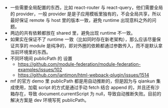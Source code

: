 - 一些需要全局配置的东西，比如 react-router 与 react-query，他们需要全局的 provider，一般 provider 是是子应用模板里独有的，不会全局共享，所以最好保证 remote 与 host 里的版本一致，避免 runtime 出现意料之外的问题。
- 两边的共有依赖都放在 shared 里，避免出现 runtime 不一致。
- 如果实在保证不了 runtime 一致（比如同时存在新老架构），那么应该尽量保证共享的 module 是纯净的，即对外圈的依赖都通过参数传入，而不是默认拿当前环境里的东西。
- 不同环境间 publicPath 的 设置
	- https://github.com/module-federation/module-federation-examples/issues/102
	- https://github.com/jantimon/html-webpack-plugin/issues/1514
- mf 的官方 demo 里 publicPath 都是用自动推断的，但是因为与 qiankun 集成使用，加载 script 的方式是通过手动 fetch 结合 append 的，并且还有沙箱存在，导致 document.currentScript 为 null，导致自动推断失败。目前的解决方案是 dev 环境写死 publicPath。